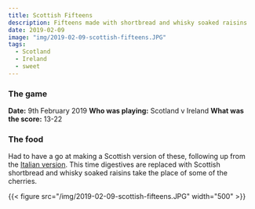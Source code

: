 ```yaml
---
title: Scottish Fifteens
description: Fifteens made with shortbread and whisky soaked raisins
date: 2019-02-09
image: "img/2019-02-09-scottish-fifteens.JPG"
tags:
  - Scotland
  - Ireland
  - sweet
---
```


### The game

**Date:** 9th February 2019
**Who was playing:** Scotland v Ireland
**What was the score:** 13-22

### The food

Had to have a go at making a Scottish version of these, following up from the [Italian version](posts/2015-02-07-italian-fifteens). This time digestives are replaced with Scottish shortbread and whisky soaked raisins take the place of some of the cherries.

{{< figure src="/img/2019-02-09-scottish-fifteens.JPG" width="500" >}}

